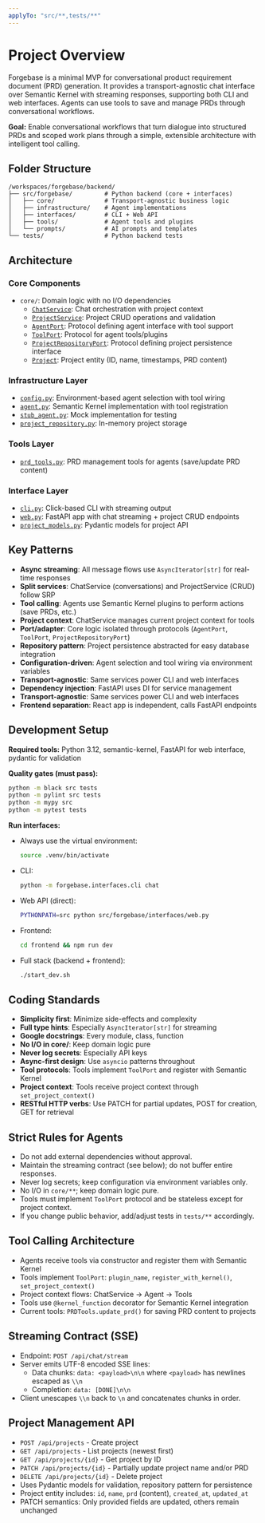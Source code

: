 ```yaml
---
applyTo: "src/**,tests/**"
---
```

# Project Overview

Forgebase is a minimal MVP for conversational product requirement document (PRD) generation. It provides a transport-agnostic chat interface over Semantic Kernel with streaming responses, supporting both CLI and web interfaces. Agents can use tools to save and manage PRDs through conversational workflows.

**Goal:** Enable conversational workflows that turn dialogue into structured PRDs and scoped work plans through a simple, extensible architecture with intelligent tool calling.

## Folder Structure

```
/workspaces/forgebase/backend/
├── src/forgebase/         # Python backend (core + interfaces)
│   ├── core/              # Transport-agnostic business logic
│   ├── infrastructure/    # Agent implementations
│   ├── interfaces/        # CLI + Web API
│   ├── tools/             # Agent tools and plugins
│   └── prompts/           # AI prompts and templates
└── tests/                 # Python backend tests
```

## Architecture

### Core Components
* `core/`: Domain logic with no I/O dependencies
  - [`ChatService`](src/forgebase/core/chat_service.py): Chat orchestration with project context
  - [`ProjectService`](src/forgebase/core/project_service.py): Project CRUD operations and validation
  - [`AgentPort`](src/forgebase/core/ports.py): Protocol defining agent interface with tool support
  - [`ToolPort`](src/forgebase/core/tool_port.py): Protocol for agent tools/plugins
  - [`ProjectRepositoryPort`](src/forgebase/core/ports.py): Protocol defining project persistence interface
  - [`Project`](src/forgebase/core/entities.py): Project entity (ID, name, timestamps, PRD content)

### Infrastructure Layer  
* [`config.py`](src/forgebase/infrastructure/config.py): Environment-based agent selection with tool wiring
* [`agent.py`](src/forgebase/infrastructure/agent.py): Semantic Kernel implementation with tool registration
* [`stub_agent.py`](src/forgebase/infrastructure/stub_agent.py): Mock implementation for testing
* [`project_repository.py`](src/forgebase/infrastructure/project_repository.py): In-memory project storage

### Tools Layer
* [`prd_tools.py`](src/forgebase/tools/prd_tools.py): PRD management tools for agents (save/update PRD content)

### Interface Layer
* [`cli.py`](src/forgebase/interfaces/cli.py): Click-based CLI with streaming output
* [`web.py`](src/forgebase/interfaces/web.py): FastAPI app with chat streaming + project CRUD endpoints
* [`project_models.py`](src/forgebase/interfaces/project_models.py): Pydantic models for project API

## Key Patterns

* **Async streaming**: All message flows use `AsyncIterator[str]` for real-time responses
* **Split services**: ChatService (conversations) and ProjectService (CRUD) follow SRP
* **Tool calling**: Agents use Semantic Kernel plugins to perform actions (save PRDs, etc.)
* **Project context**: ChatService manages current project context for tools
* **Port/adapter**: Core logic isolated through protocols (`AgentPort`, `ToolPort`, `ProjectRepositoryPort`)
* **Repository pattern**: Project persistence abstracted for easy database integration
* **Configuration-driven**: Agent selection and tool wiring via environment variables
* **Transport-agnostic**: Same services power CLI and web interfaces
* **Dependency injection**: FastAPI uses DI for service management
* **Transport-agnostic**: Same services power CLI and web interfaces
* **Frontend separation**: React app is independent, calls FastAPI endpoints

## Development Setup

**Required tools:** Python 3.12, semantic-kernel, FastAPI for web interface, pydantic for validation

**Quality gates (must pass):**
```bash
python -m black src tests
python -m pylint src tests
python -m mypy src
python -m pytest tests
```

**Run interfaces:**
- Always use the virtual environment:
  ```bash
  source .venv/bin/activate
  ```
- CLI:
  ```bash
  python -m forgebase.interfaces.cli chat
  ```
- Web API (direct):
  ```bash
  PYTHONPATH=src python src/forgebase/interfaces/web.py
  ```
- Frontend:
  ```bash
  cd frontend && npm run dev
  ```
- Full stack (backend + frontend):
  ```bash
  ./start_dev.sh
  ```

## Coding Standards

* **Simplicity first**: Minimize side-effects and complexity
* **Full type hints**: Especially `AsyncIterator[str]` for streaming
* **Google docstrings**: Every module, class, function
* **No I/O in core/**: Keep domain logic pure
* **Never log secrets**: Especially API keys
* **Async-first design**: Use `asyncio` patterns throughout
* **Tool protocols**: Tools implement `ToolPort` and register with Semantic Kernel
* **Project context**: Tools receive project context through `set_project_context()`
* **RESTful HTTP verbs**: Use PATCH for partial updates, POST for creation, GET for retrieval

## Strict Rules for Agents

- Do not add external dependencies without approval.
- Maintain the streaming contract (see below); do not buffer entire responses.
- Never log secrets; keep configuration via environment variables only.
- No I/O in `core/**`; keep domain logic pure.
- Tools must implement `ToolPort` protocol and be stateless except for project context.
- If you change public behavior, add/adjust tests in `tests/**` accordingly.

## Tool Calling Architecture

- Agents receive tools via constructor and register them with Semantic Kernel
- Tools implement `ToolPort`: `plugin_name`, `register_with_kernel()`, `set_project_context()`
- Project context flows: ChatService → Agent → Tools
- Tools use `@kernel_function` decorator for Semantic Kernel integration
- Current tools: `PRDTools.update_prd()` for saving PRD content to projects

## Streaming Contract (SSE)

- Endpoint: `POST /api/chat/stream`
- Server emits UTF-8 encoded SSE lines:
  - Data chunks: `data: <payload>\n\n` where `<payload>` has newlines escaped as `\\n`
  - Completion: `data: [DONE]\n\n`
- Client unescapes `\\n` back to `\n` and concatenates chunks in order.

## Project Management API

- `POST /api/projects` - Create project
- `GET /api/projects` - List projects (newest first)  
- `GET /api/projects/{id}` - Get project by ID
- `PATCH /api/projects/{id}` - Partially update project name and/or PRD
- `DELETE /api/projects/{id}` - Delete project
- Uses Pydantic models for validation, repository pattern for persistence
- Project entity includes: `id`, `name`, `prd` (content), `created_at`, `updated_at`
- PATCH semantics: Only provided fields are updated, others remain unchanged
